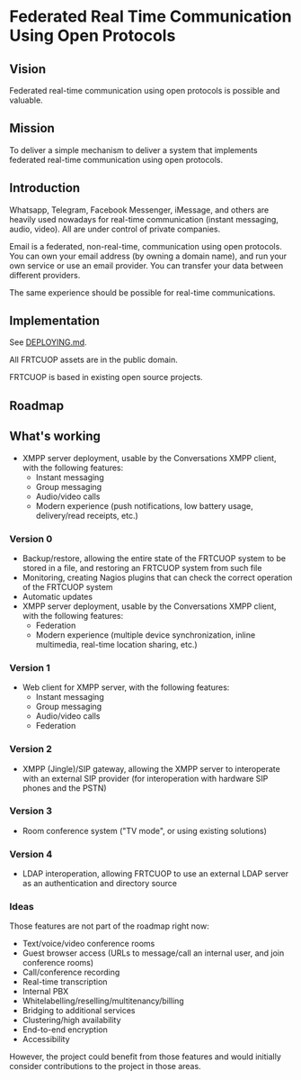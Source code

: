 # Federated Real Time Communication Using Open Protocols

## Vision

Federated real-time communication using open protocols is possible and valuable.

## Mission

To deliver a simple mechanism to deliver a system that implements federated real-time communication using open protocols.

## Introduction

Whatsapp, Telegram, Facebook Messenger, iMessage, and others are heavily used nowadays for real-time communication (instant messaging, audio, video). All are under control of private companies.

Email is a federated, non-real-time, communication using open protocols. You can own your email address (by owning a domain name), and run your own service or use an email provider. You can transfer your data between different providers.

The same experience should be possible for real-time communications.

## Implementation

See [DEPLOYING.md](DEPLOYING.md).

All FRTCUOP assets are in the public domain.

FRTCUOP is based in existing open source projects.

## Roadmap

## What's working

* XMPP server deployment, usable by the Conversations XMPP client, with the following features:
  * Instant messaging
  * Group messaging
  * Audio/video calls
  * Modern experience (push notifications, low battery usage, delivery/read receipts, etc.)

### Version 0

* Backup/restore, allowing the entire state of the FRTCUOP system to be stored in a file, and restoring an FRTCUOP system from such file
* Monitoring, creating Nagios plugins that can check the correct operation of the FRTCUOP system
* Automatic updates
* XMPP server deployment, usable by the Conversations XMPP client, with the following features:
  * Federation
  * Modern experience (multiple device synchronization, inline multimedia, real-time location sharing, etc.)

### Version 1

* Web client for XMPP server, with the following features:
  * Instant messaging
  * Group messaging
  * Audio/video calls
  * Federation

### Version 2

* XMPP (Jingle)/SIP gateway, allowing the XMPP server to interoperate with an external SIP provider (for interoperation with hardware SIP phones and the PSTN)

### Version 3

* Room conference system ("TV mode", or using existing solutions)

### Version 4

* LDAP interoperation, allowing FRTCUOP to use an external LDAP server as an authentication and directory source

### Ideas

Those features are not part of the roadmap right now:

* Text/voice/video conference rooms
* Guest browser access (URLs to message/call an internal user, and join conference rooms)
* Call/conference recording
* Real-time transcription
* Internal PBX
* Whitelabelling/reselling/multitenancy/billing
* Bridging to additional services
* Clustering/high availability
* End-to-end encryption
* Accessibility

However, the project could benefit from those features and would initially consider contributions to the project in those areas.
